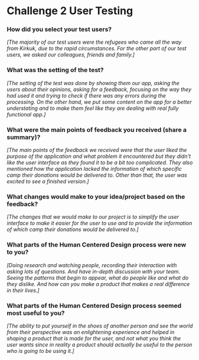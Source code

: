 # Challenge 2 User Testing

### How did you select your test users? 

*[The majority of our test users were the refugees who came all the way from Kirkuk, due to the rapid circumstances. For the other part of our test users, we asked our colleagues, friends and family.]*
### What was the setting of the test? 

*[The setting of the test was done by showing them our app, asking the users about their opinions, asking for a feedback, focusing on the way they had used it and trying to check if there was any errors during the processing. On the other hand, we put some content on the app for a better understating and to make them feel like they are dealing with real fully functional app.]*
### What were the main points of feedback you received (share a summary)? 

*[The main points of the feedback we received were that the user liked the purpose of the application and what problem it encountered but they didn't like the user interface as they found it to be a bit too complicated. They also mentioned how the application lacked the information of which specific camp their donations would be delivered to. Other than that, the user was excited to see a finished version.]*

### What changes would make to your idea/project based on the feedback?

*[The changes that we would make to our project is to simplify the user interface to make it easier for the user to use and to provide the information of which camp their donations would be delivered to.]*

### What parts of the Human Centered Design process were new to you?

*[Doing research and watching people, recording their interaction with asking lots of questions. 
And have in-depth discussion with your team. Seeing the patterns that begin to appear, 
what do people like and what do they dislike.
And how can you make a product that makes a real difference in their lives.]*
### What parts of the Human Centered Design process seemed most useful to you?

*[The ability to put yourself in the shoes of another person and see the world from their perspective
was an enlightening experience and helped in shaping a product that is made for the user, 
and not what you think the user wants since in reality a product should actually be useful to the person who is going to be using it.]*